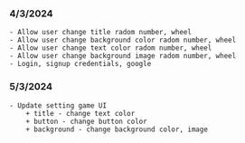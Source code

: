 ### 4/3/2024

    - Allow user change title radom number, wheel
    - Allow user change background color radom number, wheel
    - Allow user change text color radom number, wheel
    - Allow user change background image radom number, wheel
    - Login, signup credentials, google

### 5/3/2024

    - Update setting game UI
        + title - change text color
        + button - change button color
        + background - change background color, image
